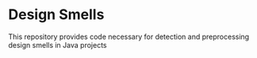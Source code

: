 # Design Smells
This repository provides code necessary for detection and preprocessing design smells in Java projects 
